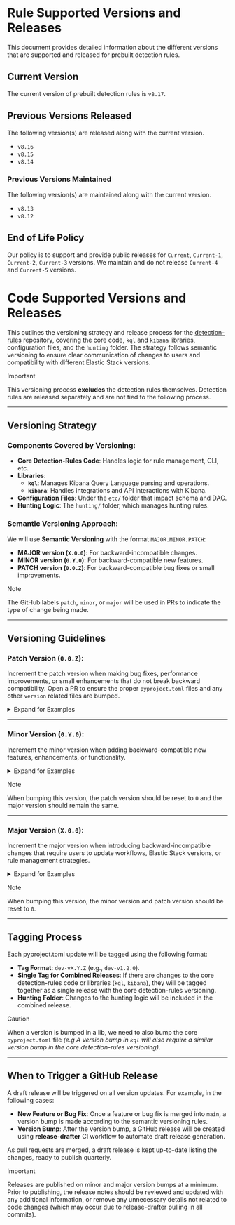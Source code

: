 # Rule Supported Versions and Releases

This document provides detailed information about the different versions that are supported and released for prebuilt detection rules.

## Current Version

The current version of prebuilt detection rules is `v8.17`.

## Previous Versions Released

The following version(s) are released along with the current version.

- `v8.16`
- `v8.15`
- `v8.14`

### Previous Versions Maintained

The following version(s) are maintained along with the current version.

- `v8.13`
- `v8.12`

## End of Life Policy

Our policy is to support and provide public releases for `Current`, `Current-1`, `Current-2`, `Current-3` versions. We maintain and do not release `Current-4` and `Current-5` versions.


# Code Supported Versions and Releases

This outlines the versioning strategy and release process for the [detection-rules](https://github.com/elastic/detection-rules) repository, covering the core code, `kql` and `kibana` libraries, configuration files, and the `hunting` folder. The strategy follows semantic versioning to ensure clear communication of changes to users and compatibility with different Elastic Stack versions.

> [!IMPORTANT]
> This versioning process **excludes** the detection rules themselves. Detection rules are released separately and are not tied to the following process.

---

## Versioning Strategy

### Components Covered by Versioning:
- **Core Detection-Rules Code**: Handles logic for rule management, CLI, etc.
- **Libraries**:
  - **`kql`**: Manages Kibana Query Language parsing and operations.
  - **`kibana`**: Handles integrations and API interactions with Kibana.
- **Configuration Files**: Under the `etc/` folder that impact schema and DAC.
- **Hunting Logic**: The `hunting/` folder, which manages hunting rules.


### Semantic Versioning Approach:
We will use **Semantic Versioning** with the format `MAJOR.MINOR.PATCH`:
- **MAJOR version (`X.0.0`)**: For backward-incompatible changes.
- **MINOR version (`0.Y.0`)**: For backward-compatible new features.
- **PATCH version (`0.0.Z`)**: For backward-compatible bug fixes or small improvements.

> [!NOTE]
> The GitHub labels `patch`, `minor`, or `major` will be used in PRs to indicate the type of change being made.

---

## Versioning Guidelines

### Patch Version (`0.0.Z`):
Increment the patch version when making bug fixes, performance improvements, or small enhancements that do not break backward compatibility. Open a PR to ensure the proper `pyproject.toml` files and any other `version` related files are bumped.

<details><summary>Expand for Examples</summary>
<p>

**Examples**:
- **Kibana Library**:
  - Minor fixes to API calls to ensure correct data retrieval.
  - Updates to the `kibana` lib without adding new features.
- **KQL Library**:
  - Small bug fixes in the query parsing logic.
  - Optimizations that don't alter functionality.
- **Core Detection-Rules Code**:
  - Fixes for CLI bugs or performance tweaks.
  - Minor enhancements to rule management that don’t require users to change workflows.
- **Hunting Folder**:
  - Bug fixes in hunting rules logic.
  - Small performance tweaks for the hunting rule management.
- **Docs Folder**:
  - Updates to documentation.
- **JSON Schemas**:
  - Recurring update to schema definitions that don't break compatibility (not .py schema updates).

</p>
</details>

---

### Minor Version (`0.Y.0`):
Increment the minor version when adding backward-compatible new features, enhancements, or functionality.

<details><summary>Expand for Examples</summary>
<p>

**Examples**:
- **Kibana Library**:
  - Adding a new API endpoint to interact with Elastic Kibana X.Y while maintaining backward compatibility with older versions.
- **KQL Library**:
  - Adding new query parsing functionality that is backward-compatible with previous Elastic Stack versions.
- **Core Detection-Rules Code**:
  - New CLI commands or functionality for managing detection rules.
  - New optional fields in rule schemas that have minimum compatibility requirements. (e.g adding `alert_suppression` with `min_compat=8.14`).
- **Hunting Folder**:
  - Adding new hunting rule management features that are optional and backward-compatible.
  - Enhancements in generating hunting rule markdown or CLI features.

</p>
</details>

> [!NOTE]
> When bumping this version, the patch version should be reset to `0` and the major version should remain the same.

---

### Major Version (`X.0.0`):
Increment the major version when introducing backward-incompatible changes that require users to update workflows, Elastic Stack versions, or rule management strategies.

<details><summary>Expand for Examples</summary>
<p>

**Examples**:
- **Kibana Library**:
  - Replacing or removing an existing API endpoint that forces users to upgrade to Elastic X.Y
- **KQL Library**:
  - Structural changes to query parsing logic that break compatibility with previous Elastic Stack versions.
- **Core Detection-Rules Code**:
  - Breaking changes to rule schema definitions or CLI workflows that require user updates.
  - Forcing users to migrate to a newer Elastic Stack version due to changes in core code or schema compatibility.
- **Hunting Folder**:
  - Major refactors of the hunting logic that break existing workflows.
  - Changes to how hunting rules are defined or managed, requiring users to adjust configurations.

</p>
</details>

> [!NOTE]
> When bumping this version, the minor version and patch version should be reset to `0`.

---

## Tagging Process

Each pyproject.toml update will be tagged using the following format:
- **Tag Format**: `dev-vX.Y.Z` (e.g., `dev-v1.2.0`).
- **Single Tag for Combined Releases**: If there are changes to the core detection-rules code or libraries (`kql`, `kibana`), they will be tagged together as a single release with the core detection-rules versioning.
- **Hunting Folder**: Changes to the hunting logic will be included in the combined release.

> [!CAUTION]
> When a version is bumped in a lib, we need to also bump the core `pyproject.toml` file *(e.g A version bump in `kql` will also require a similar version bump in the core detection-rules versioning)*.
---

## When to Trigger a GitHub Release

A draft release will be triggered on all version updates. For example, in the following cases:
- **New Feature or Bug Fix**: Once a feature or bug fix is merged into `main`, a version bump is made according to the semantic versioning rules.
- **Version Bump**: After the version bump, a GitHub release will be created using **release-drafter** CI workflow to automate draft release generation.

As pull requests are merged, a draft release is kept up-to-date listing the changes, ready to publish quarterly.

> [!IMPORTANT]
> Releases are published on minor and major version bumps at a minimum. Prior to publishing, the release notes should be reviewed and updated with any additional information, or remove any unnecessary details not related to code changes (which may occur due to release-drafter pulling in all commits).
